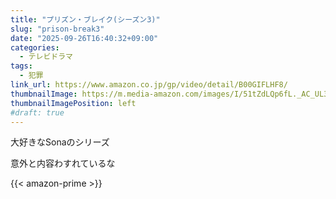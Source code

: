 ```yaml
---
title: "プリズン・ブレイク(シーズン3)"
slug: "prison-break3"
date: "2025-09-26T16:40:32+09:00"
categories:
  - テレビドラマ
tags:
  - 犯罪
link_url: https://www.amazon.co.jp/gp/video/detail/B00GIFLHF8/
thumbnailImage: https://m.media-amazon.com/images/I/51tZdLQp6fL._AC_UL320_.jpg
thumbnailImagePosition: left
#draft: true
---
```

大好きなSonaのシリーズ
<!--more-->
意外と内容わすれているな

{{< amazon-prime >}}
